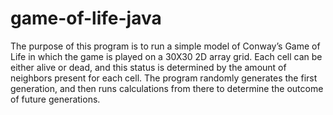 # game-of-life-java
The purpose of this program is to run a simple model of Conway’s Game of Life in which the game is played on a 30X30 2D array grid. Each cell can be either alive or dead, and this status is determined by the amount of neighbors present for each cell. The program randomly generates the first generation, and then runs calculations from there to determine the outcome of future generations.
